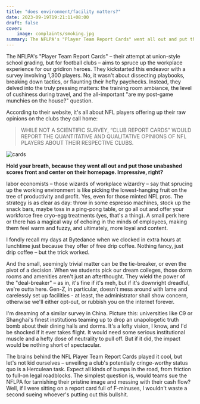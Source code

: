 ```yaml
---
title: "does environment/facility matters?"
date: 2023-09-19T19:21:11+08:00
draft: false
cover:
    image: complaints/smoking.jpg
summary: The NFLPA's "Player Team Report Cards" went all out and put those unabashed scores of clubs front and center on their homepage. Impressive.
---
```


The NFLPA's "Player Team Report Cards" – their attempt at union-style school grading, but for football clubs – aims to spruce up the workplace experience for our gridiron heroes. They kickstarted this endeavor with a survey involving 1,300 players. No, it wasn't about dissecting playbooks, breaking down tactics, or flaunting their hefty paychecks. Instead, they delved into the truly pressing matters: the training room ambiance, the level of cushiness during travel, and the all-important "are my post-game munchies on the house?" question.

According to their website, it's all about NFL players offering up their raw opinions on the clubs they call home:

> WHILE NOT A SCIENTIFIC SURVEY, “CLUB REPORT CARDS” WOULD REPORT THE QUANTITATIVE AND QUALITATIVE OPINIONS OF NFL PLAYERS ABOUT THEIR RESPECTIVE CLUBS.

![cards](/complaints/cards.jpeg)

**Hold your breath, because they went all out and put those unabashed scores front and center on their homepage. Impressive, right?**

labor economists – those wizards of workplace wizardry – say that sprucing up the working environment is like picking the lowest-hanging fruit on the tree of productivity and profit. Yes, even for those minted NFL pros. The strategy is as clear as day: throw in some espresso machines, stock up the snack bars, maybe toss in a ping-pong table, or go all out and offer your workforce free cryo-egg treatments (yes, that's a thing). A small perk here or there has a magical way of echoing in the minds of employees, making them feel warm and fuzzy, and ultimately, more loyal and content.

I fondly recall my days at Bytedance when we clocked in extra hours at lunchtime just because they offer of free drip coffee. Nothing fancy, just drip coffee – but the trick worked.

And the small, seemingly trivial matter can be the tie-breaker, or even the pivot of a decision. When we students pick our dream colleges, those dorm rooms and amenities aren't just an afterthought. They wield the power of the "deal-breaker" – as in, it's fine if it's meh, but if it's downright dreadful, we're outta here. Gen-Z, in particular, doesn't mess around with lame and carelessly set up facilities - at least, the administrator shall show concern, otherwise we'll either opt-out, or rubbish you on the internet forever.

I'm dreaming of a similar survey in China. Picture this: universities like C9 or Shanghai's finest institutions teaming up to drop an unapologetic truth bomb about their dining halls and dorms. It's a lofty vision, I know, and I'd be shocked if it ever takes flight. It would need some serious institutional muscle and a hefty dose of neutrality to pull off. But if it did, the impact would be nothing short of spectacular.

The brains behind the NFL Player Team Report Cards played it cool, but let's not kid ourselves – unveiling a club's potentially cringe-worthy status quo is a Herculean task. Expect all kinds of bumps in the road, from friction to full-on legal roadblocks. The simplest question is, would teams sue the NFLPA for tarnishing their pristine image and messing with their cash flow? Well, if I were sitting on a report card full of F-minuses, I wouldn't waste a second sueing whoever's putting out this bullshit.

